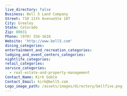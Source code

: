 ```yaml
---
live_directory: false
Business: Bell 5 Land Company
Street: 710 11th AvenueSte 107
City: Greeley
State: Colorado
Zip: 80631
Phone: (970) 356-1618
Website: 'http://www.bell5.com'
dining_categories:
entertainment_and_recreation_categories:
lodging_and_event_centers_categories:
nightlife_categories:
retail_categories:
service_categories:
  - real-estate-and-property-management
Contact_Name: Kirk Goble
Contact_Email: kirk@bell5.com
Logo_image_path: /assets/images/directory/bellfive.png
---
```



